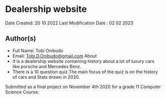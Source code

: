 # Dealership website 

Date Created: 20 10 2022
Last Modification Date : 02 02 2023
## Author(s)

- Full Name: Tobi Onibudo
- Email: Tobi.D.Onibudo@gmail.com
About 
- It is a dealership website containing history about a lot of luxury cars like porsche and Mercedes Benz.
- There is a 10 question quiz.The main focus of the quiz is on the history of cars and Stats drawn in 2020.

Submitted as a final project on November 4th 2020 for a grade 11 Computer Science Course.